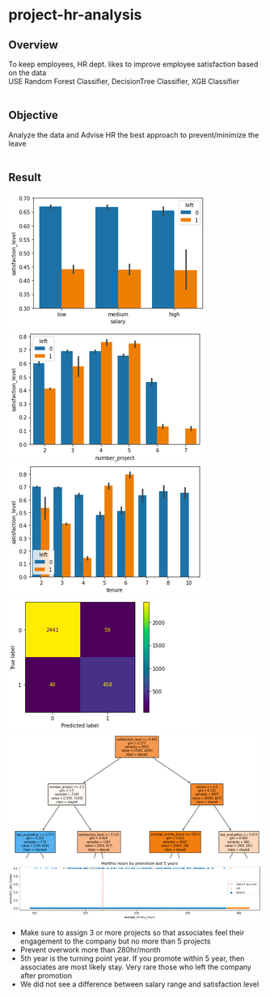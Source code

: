 # project-hr-analysis

## Overview<br>
  To keep employees, HR dept. likes to improve employee satisfaction based on the data<br>
  USE  Random Forest Classifier, DecisionTree Classifier, XGB Classifier<br>
<br>
## Objective<br>
  Analyze the data and Advise HR the best approach to prevent/minimize the leave<br>
<br>
## Result<br>
![graph 1](/assets/graph_1.png)![graph 2](/assets/graph_2.png)<br>
![graph 3](/assets/graph_3.png)![graph 4](/assets/graph_4.png)<br>
![graph 5](/assets/graph_5.png)![graph 6](/assets/graph_6.png)<br>
  * Make sure to assign 3 or more projects so that associates feel their engagement to the company but no more than 5 projects<br>
  * Prevent overwork more than 280hr/month<br>
  * 5th year is the turning point year. If you promote within 5 year, then associates are most likely stay. Very rare those who left the company after promotion<br>
  * We did not see a difference between salary range and satisfaction level<br>
<br>


